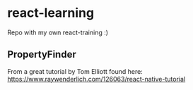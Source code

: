 # react-learning
Repo with my own react-training :)

## PropertyFinder
From a great tutorial by Tom Elliott found here:
https://www.raywenderlich.com/126063/react-native-tutorial

